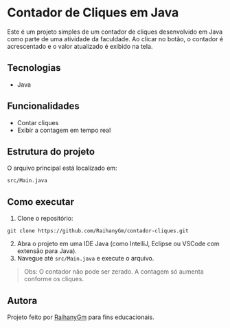 # Contador de Cliques em Java

Este é um projeto simples de um contador de cliques desenvolvido em Java como parte de uma atividade da faculdade. Ao clicar no botão, o contador é acrescentado e o valor atualizado é exibido na tela.

## Tecnologias

* Java

## Funcionalidades

* Contar cliques
* Exibir a contagem em tempo real

## Estrutura do projeto

O arquivo principal está localizado em:

```
src/Main.java
```

## Como executar

1. Clone o repositório:

```
git clone https://github.com/RaihanyGm/contador-cliques.git
```

2. Abra o projeto em uma IDE Java (como IntelliJ, Eclipse ou VSCode com extensão para Java).
3. Navegue até `src/Main.java` e execute o arquivo.

> Obs: O contador não pode ser zerado. A contagem só aumenta conforme os cliques.

## Autora

Projeto feito por [RaihanyGm](https://github.com/RaihanyGm) para fins educacionais.
